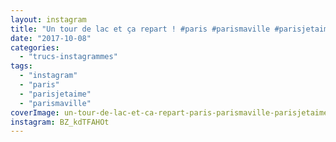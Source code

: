 ```yaml
---
layout: instagram
title: "Un tour de lac et ça repart ! #paris #parismaville #parisjetaime"
date: "2017-10-08"
categories: 
  - "trucs-instagrammes"
tags: 
  - "instagram"
  - "paris"
  - "parisjetaime"
  - "parismaville"
coverImage: un-tour-de-lac-et-ca-repart-paris-parismaville-parisjetaime.jpg
instagram: BZ_kdTFAHOt
---
```

